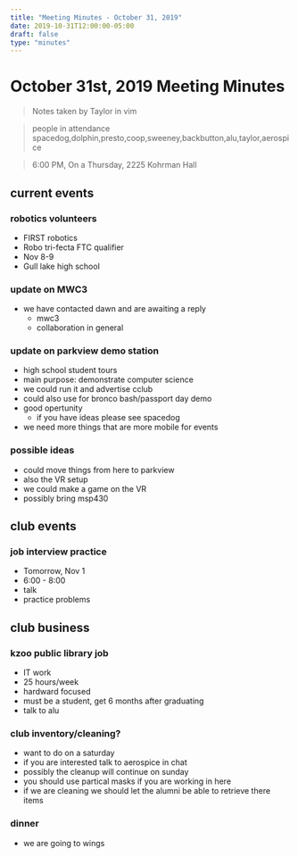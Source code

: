 ```yaml
---
title: "Meeting Minutes - October 31, 2019"
date: 2019-10-31T12:00:00-05:00
draft: false
type: "minutes"
---
```


# October 31st, 2019 Meeting Minutes
> Notes taken by Taylor in vim

>  people in attendance spacedog,dolphin,presto,coop,sweeney,backbutton,alu,taylor,aerospice

> 6:00 PM, On a Thursday, 2225 Kohrman Hall

## current events

### robotics volunteers
* FIRST robotics
* Robo tri-fecta FTC qualifier
* Nov 8-9
* Gull lake high school

### update on MWC3
* we have contacted dawn and are awaiting a reply
  * mwc3
  * collaboration in general

### update on parkview demo station
* high school student tours
* main purpose: demonstrate computer science
* we could run it and advertise cclub
* could also use for bronco bash/passport day demo
* good opertunity
  * if you have ideas please see spacedog
* we need more things that are more mobile for events

### possible ideas
* could move things from here to parkview
* also the VR setup 
* we could make a game on the VR
* possibly bring msp430
  
## club events

### job interview practice
* Tomorrow, Nov 1
* 6:00 - 8:00
* talk
* practice problems

## club business

### kzoo public library job
* IT work
* 25 hours/week
* hardward focused
* must be a student, get 6 months after graduating
* talk to alu

### club inventory/cleaning?
* want to do on a saturday
* if you are interested talk to aerospice in chat
* possibly the cleanup will continue  on sunday 
* you should use partical masks if you are working in here
* if we are cleaning we should let the alumni be able to  retrieve there items   

### dinner
* we are going to wings
  